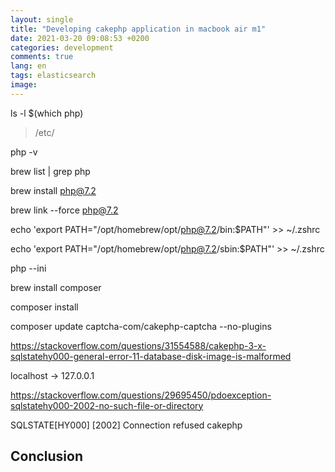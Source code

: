 ```yaml
---
layout: single
title: "Developing cakephp application in macbook air m1"
date: 2021-03-20 09:08:53 +0200
categories: development
comments: true
lang: en
tags: elasticsearch
image: 
---
```


ls -l $(which php)

> /etc/

php -v 

brew list | grep php

brew install php@7.2

brew link --force php@7.2

echo 'export PATH="/opt/homebrew/opt/php@7.2/bin:$PATH"' >> ~/.zshrc

echo 'export PATH="/opt/homebrew/opt/php@7.2/sbin:$PATH"' >> ~/.zshrc

php --ini

brew install composer

composer install

composer update captcha-com/cakephp-captcha --no-plugins

https://stackoverflow.com/questions/31554588/cakephp-3-x-sqlstatehy000-general-error-11-database-disk-image-is-malformed

localhost -> 127.0.0.1

https://stackoverflow.com/questions/29695450/pdoexception-sqlstatehy000-2002-no-such-file-or-directory

SQLSTATE[HY000] [2002] Connection refused cakephp

## Conclusion

